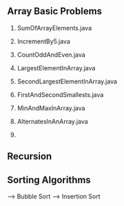 ## Array Basic Problems
1. SumOfArrayElements.java
2. IncrementBy5.java
3. CountOddAndEven.java
4. LargestElementInArray.java
5. SecondLargestElementInArray.java
6. FirstAndSecondSmallests.java

7. MinAndMaxInArray.java
8. AlternatesInAnArray.java
9. 

## Recursion


## Sorting Algorithms
--> Bubble Sort
--> Insertion Sort
